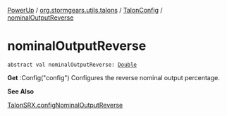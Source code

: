 [PowerUp](../../index.md) / [org.stormgears.utils.talons](../index.md) / [TalonConfig](index.md) / [nominalOutputReverse](./nominal-output-reverse.md)

# nominalOutputReverse

`abstract val nominalOutputReverse: `[`Double`](https://kotlinlang.org/api/latest/jvm/stdlib/kotlin/-double/index.html)

**Get**
:Config("config")
Configures the reverse nominal output percentage.

**See Also**

[TalonSRX.configNominalOutputReverse](#)

